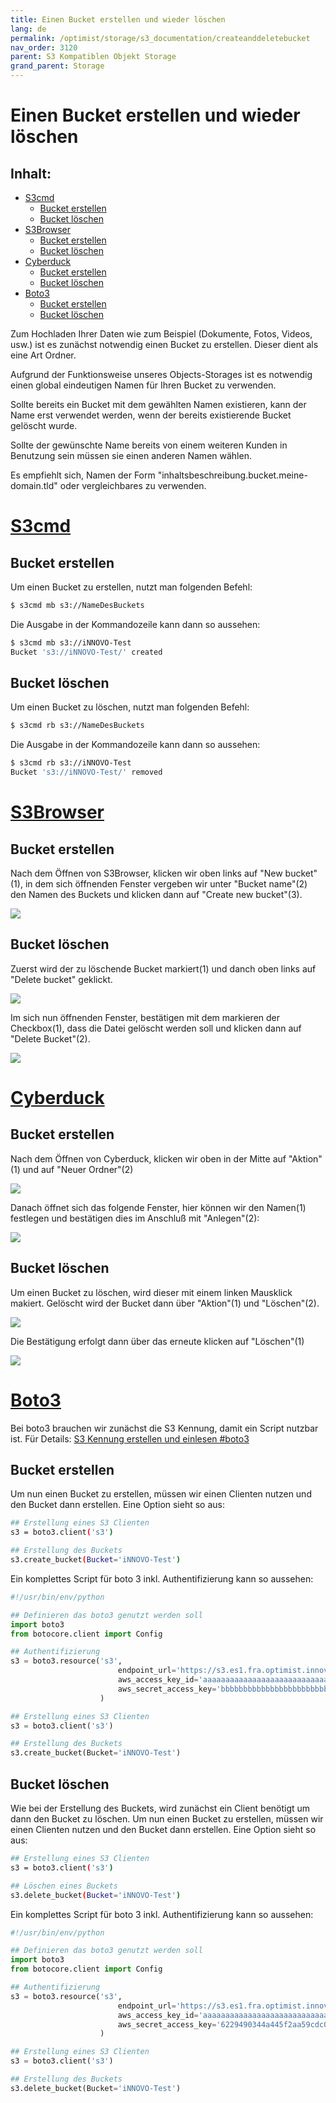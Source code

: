 ```yaml
---
title: Einen Bucket erstellen und wieder löschen
lang: de
permalink: /optimist/storage/s3_documentation/createanddeletebucket
nav_order: 3120
parent: S3 Kompatiblen Objekt Storage
grand_parent: Storage
---
```



Einen Bucket erstellen und wieder löschen
=================================================

Inhalt:
---------
- [S3cmd](#S3cmd)
	- [Bucket erstellen](#bucket-erstellen)
	- [Bucket löschen](#bucket-löschen)
- [S3Browser](#s3browser)
	- [Bucket erstellen](#bucket-erstellen-1)
	- [Bucket löschen](#bucket-löschen-1)
- [Cyberduck](#cyberduck)
	- [Bucket erstellen](#bucket-erstellen-2)
	- [Bucket löschen](#bucket-löschen-2)
- [Boto3](#boto3)
	- [Bucket erstellen](#bucket-erstellen-3)
	- [Bucket löschen](#bucket-löschen-3)

Zum Hochladen Ihrer Daten wie zum Beispiel (Dokumente, Fotos, Videos, usw.) ist es zunächst notwendig einen Bucket zu erstellen. Dieser dient als eine Art Ordner.

Aufgrund der Funktionsweise unseres Objects-Storages ist es notwendig einen global eindeutigen Namen für Ihren Bucket zu verwenden.

Sollte bereits ein Bucket mit dem gewählten Namen existieren, kann der Name erst verwendet werden, wenn der bereits existierende Bucket gelöscht wurde.

Sollte der gewünschte Name bereits von einem weiteren Kunden in Benutzung sein müssen sie einen anderen Namen wählen.

Es empfiehlt sich, Namen der Form "inhaltsbeschreibung.bucket.meine-domain.tld"  oder vergleichbares zu verwenden.

[S3cmd](#S3cmd)
=============

## Bucket erstellen

Um einen Bucket zu erstellen, nutzt man folgenden Befehl:

```bash
$ s3cmd mb s3://NameDesBuckets
```

Die Ausgabe in der Kommandozeile kann dann so aussehen:

```bash
$ s3cmd mb s3://iNNOVO-Test
Bucket 's3://iNNOVO-Test/' created
```

## Bucket löschen

Um einen Bucket zu löschen, nutzt man folgenden Befehl:

```bash
$ s3cmd rb s3://NameDesBuckets
```

Die Ausgabe in der Kommandozeile kann dann so aussehen:

```bash
$ s3cmd rb s3://iNNOVO-Test
Bucket 's3://iNNOVO-Test/' removed
```

[S3Browser](#s3browser)
=============

## Bucket erstellen

Nach dem Öffnen von S3Browser, klicken wir oben links auf "New bucket"(1), in dem sich öffnenden Fenster vergeben wir unter "Bucket name"(2) den Namen des Buckets und klicken dann auf "Create new bucket"(3).

![](attachments/CreateAndDeleteBucket1.png)

## Bucket löschen

Zuerst wird der zu löschende Bucket markiert(1) und danch oben links auf "Delete bucket" geklickt.

![](attachments/CreateAndDeleteBucket2.png)

Im sich nun öffnenden Fenster, bestätigen mit dem markieren der Checkbox(1), dass die Datei gelöscht werden soll und klicken dann auf "Delete Bucket"(2).

![](attachments/CreateAndDeleteBucket3.png)

[Cyberduck](#cyberduck)
=============

## Bucket erstellen

Nach dem Öffnen von Cyberduck, klicken wir oben in der Mitte auf "Aktion"(1) und auf "Neuer Ordner"(2)

![](attachments/CreateAndDeleteBucket4.png)

Danach öffnet sich das folgende Fenster, hier können wir den Namen(1) festlegen und bestätigen dies im Anschluß mit "Anlegen"(2):

![](attachments/CreateAndDeleteBucket5.png)

## Bucket löschen

Um einen Bucket zu löschen, wird dieser mit einem linken Mausklick makiert. Gelöscht wird der Bucket dann über "Aktion"(1) und "Löschen"(2).

![](attachments/CreateAndDeleteBucket6.png)

Die Bestätigung erfolgt dann über das erneute klicken auf "Löschen"(1)

![](attachments/CreateAndDeleteBucket7.png)

[Boto3](#boto3)
=============

Bei boto3 brauchen wir zunächst die S3 Kennung, damit ein Script nutzbar ist. Für Details: [S3 Kennung erstellen und einlesen #boto3](https://docs.gec.io/de/optimist/storage/s3_documentation/createanduses3credentials)

## Bucket erstellen

Um nun einen Bucket zu erstellen, müssen wir einen Clienten nutzen und den Bucket dann erstellen.
Eine Option sieht so aus:

```bash
## Erstellung eines S3 Clienten
s3 = boto3.client('s3')

## Erstellung des Buckets
s3.create_bucket(Bucket='iNNOVO-Test')
```

Ein komplettes Script für boto 3 inkl. Authentifizierung kann so aussehen:

```python
#!/usr/bin/env/python

## Definieren das boto3 genutzt werden soll
import boto3
from botocore.client import Config

## Authentifizierung
s3 = boto3.resource('s3',
                        endpoint_url='https://s3.es1.fra.optimist.innovo.cloud',
                        aws_access_key_id='aaaaaaaaaaaaaaaaaaaaaaaaaaaaaaa',
                        aws_secret_access_key='bbbbbbbbbbbbbbbbbbbbbbbbbbbbbbbb',
                    )

## Erstellung eines S3 Clienten
s3 = boto3.client('s3')

## Erstellung des Buckets
s3.create_bucket(Bucket='iNNOVO-Test')
```

## Bucket löschen

Wie bei der Erstellung des Buckets, wird zunächst ein Client benötigt um dann den Bucket zu löschen.
Um nun einen Bucket zu erstellen, müssen wir einen Clienten nutzen und den Bucket dann erstellen.
Eine Option sieht so aus:

```bash
## Erstellung eines S3 Clienten
s3 = boto3.client('s3')

## Löschen eines Buckets
s3.delete_bucket(Bucket='iNNOVO-Test')
```

Ein komplettes Script für boto 3 inkl. Authentifizierung kann so aussehen:

```python
#!/usr/bin/env/python

## Definieren das boto3 genutzt werden soll
import boto3
from botocore.client import Config

## Authentifizierung
s3 = boto3.resource('s3',
                        endpoint_url='https://s3.es1.fra.optimist.innovo.cloud',
                        aws_access_key_id='aaaaaaaaaaaaaaaaaaaaaaaaaaaaaaa',
                        aws_secret_access_key='6229490344a445f2aa59cdc0e53add88',
                    )

## Erstellung eines S3 Clienten
s3 = boto3.client('s3')

## Erstellung des Buckets
s3.delete_bucket(Bucket='iNNOVO-Test')
```
